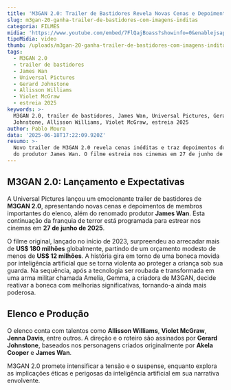 ```yaml
---
title: 'M3GAN 2.0: Trailer de Bastidores Revela Novas Cenas e Depoimentos Exclusivos'
slug: m3gan-20-ganha-trailer-de-bastidores-com-imagens-inditas
categoria: FILMES
midia: 'https://www.youtube.com/embed/7FlQajBoass?showinfo=0&enablejsapi=1'
tipoMidia: video
thumb: /uploads/m3gan-20-ganha-trailer-de-bastidores-com-imagens-inditas-thumb.png
tags:
  - M3GAN 2.0
  - trailer de bastidores
  - James Wan
  - Universal Pictures
  - Gerard Johnstone
  - Allisson Williams
  - Violet McGraw
  - estreia 2025
keywords: >-
  M3GAN 2.0, trailer de bastidores, James Wan, Universal Pictures, Gerard
  Johnstone, Allisson Williams, Violet McGraw, estreia 2025
author: Pablo Moura
data: '2025-06-18T17:22:09.920Z'
resumo: >-
  Novo trailer de M3GAN 2.0 revela cenas inéditas e traz depoimentos do elenco e
  do produtor James Wan. O filme estreia nos cinemas em 27 de junho de 2025.
---
```


## M3GAN 2.0: Lançamento e Expectativas

A Universal Pictures lançou um emocionante trailer de bastidores de **M3GAN 2.0**, apresentando novas cenas e depoimentos de membros importantes do elenco, além do renomado produtor **James Wan**. Esta continuação da franquia de terror está programada para estrear nos cinemas em **27 de junho de 2025**.

O filme original, lançado no início de 2023, surpreendeu ao arrecadar mais de **US$ 180 milhões** globalmente, partindo de um orçamento modesto de menos de **US$ 12 milhões**. A história gira em torno de uma boneca movida por inteligência artificial que se torna violenta ao proteger a criança sob sua guarda. Na sequência, após a tecnologia ser roubada e transformada em uma arma militar chamada Amelia, Gemma, a criadora de M3GAN, decide reativar a boneca com melhorias significativas, tornando-a ainda mais poderosa.

## Elenco e Produção

O elenco conta com talentos como **Allisson Williams**, **Violet McGraw**, **Jenna Davis**, entre outros. A direção e o roteiro são assinados por **Gerard Johnstone**, baseados nos personagens criados originalmente por **Akela Cooper** e **James Wan**.

M3GAN 2.0 promete intensificar a tensão e o suspense, enquanto explora as implicações éticas e perigosas da inteligência artificial em sua narrativa envolvente.
